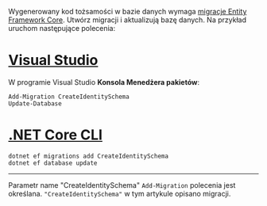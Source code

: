 Wygenerowany kod tożsamości w bazie danych wymaga [migracje Entity Framework Core](/ef/core/managing-schemas/migrations/). Utwórz migracji i aktualizują bazę danych. Na przykład uruchom następujące polecenia:

# <a name="visual-studiotabvisual-studio"></a>[Visual Studio](#tab/visual-studio)

W programie Visual Studio **Konsola Menedżera pakietów**:

```PMC
Add-Migration CreateIdentitySchema
Update-Database
```

# <a name="net-core-clitabnetcore-cli"></a>[.NET Core CLI](#tab/netcore-cli)

```cli
dotnet ef migrations add CreateIdentitySchema
dotnet ef database update
```

------

Parametr name "CreateIdentitySchema" `Add-Migration` polecenia jest określana. `"CreateIdentitySchema"` w tym artykule opisano migracji.